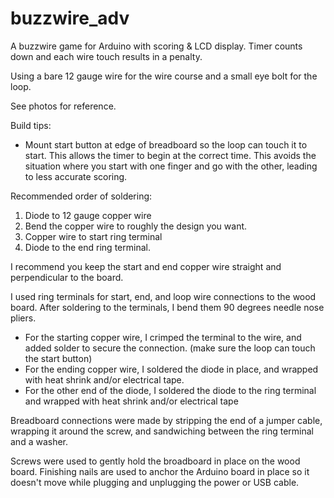 # buzzwire_adv
A buzzwire game for Arduino with scoring &amp; LCD display.  Timer counts down and each wire touch results in a penalty.

Using a bare 12 gauge wire for the wire course and a small eye bolt for the loop.

See photos for reference.

Build tips:

* Mount start button at edge of breadboard so the loop can touch it to start.  This allows the timer to begin at the correct time.
This avoids the situation where you start with one finger and go with the other, leading to less accurate scoring.

Recommended order of soldering:
1. Diode to 12 gauge copper wire
2. Bend the copper wire to roughly the design you want.
2. Copper wire to start ring terminal
3. Diode to the end ring terminal.

I recommend you keep the start and end copper wire straight and perpendicular to the board.

I used ring terminals for start, end, and loop wire connections to the wood board. 
After soldering to the terminals, I bend them 90 degrees needle nose pliers.
* For the starting copper wire, I crimped the terminal to the wire, and added solder to secure the connection. (make sure the loop can touch the start button)
* For the ending copper wire, I soldered the diode in place, and wrapped with heat shrink and/or electrical tape.
* For the other end of the diode, I soldered the diode to the ring terminal and wrapped with heat shrink and/or electrical tape

Breadboard connections were made by stripping the end of a jumper cable, wrapping it around the screw, and sandwiching between the ring terminal and a washer.

Screws were used to gently hold the broadboard in place on the wood board.
Finishing nails are used to anchor the Arduino board in place so it doesn't move while plugging and unplugging the power or USB cable.

